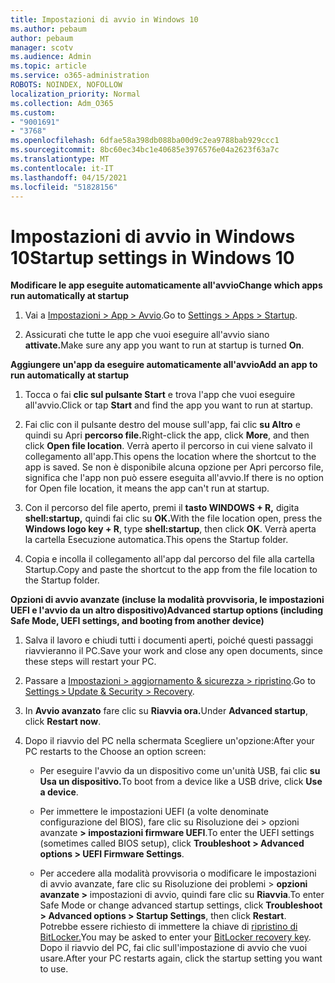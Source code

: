 ```yaml
---
title: Impostazioni di avvio in Windows 10
ms.author: pebaum
author: pebaum
manager: scotv
ms.audience: Admin
ms.topic: article
ms.service: o365-administration
ROBOTS: NOINDEX, NOFOLLOW
localization_priority: Normal
ms.collection: Adm_O365
ms.custom:
- "9001691"
- "3768"
ms.openlocfilehash: 6dfae58a398db088ba00d9c2ea9788bab929ccc1
ms.sourcegitcommit: 8bc60ec34bc1e40685e3976576e04a2623f63a7c
ms.translationtype: MT
ms.contentlocale: it-IT
ms.lasthandoff: 04/15/2021
ms.locfileid: "51828156"
---
```

# <a name="startup-settings-in-windows-10"></a><span data-ttu-id="d0300-102">Impostazioni di avvio in Windows 10</span><span class="sxs-lookup"><span data-stu-id="d0300-102">Startup settings in Windows 10</span></span>

<span data-ttu-id="d0300-103">**Modificare le app eseguite automaticamente all'avvio**</span><span class="sxs-lookup"><span data-stu-id="d0300-103">**Change which apps run automatically at startup**</span></span>

1. <span data-ttu-id="d0300-104">Vai a [Impostazioni > App > Avvio](ms-settings:startupapps?activationSource=GetHelp).</span><span class="sxs-lookup"><span data-stu-id="d0300-104">Go to [Settings > Apps > Startup](ms-settings:startupapps?activationSource=GetHelp).</span></span>

2. <span data-ttu-id="d0300-105">Assicurati che tutte le app che vuoi eseguire all'avvio siano **attivate.**</span><span class="sxs-lookup"><span data-stu-id="d0300-105">Make sure any app you want to run at startup is turned **On**.</span></span>

<span data-ttu-id="d0300-106">**Aggiungere un'app da eseguire automaticamente all'avvio**</span><span class="sxs-lookup"><span data-stu-id="d0300-106">**Add an app to run automatically at startup**</span></span>

1. <span data-ttu-id="d0300-107">Tocca o fai **clic sul pulsante Start** e trova l'app che vuoi eseguire all'avvio.</span><span class="sxs-lookup"><span data-stu-id="d0300-107">Click or tap **Start** and find the app you want to run at startup.</span></span>

2. <span data-ttu-id="d0300-108">Fai clic con il pulsante destro del mouse sull'app, fai clic **su Altro** e quindi su Apri **percorso file.**</span><span class="sxs-lookup"><span data-stu-id="d0300-108">Right-click the app, click **More**, and then click **Open file location**.</span></span> <span data-ttu-id="d0300-109">Verrà aperto il percorso in cui viene salvato il collegamento all'app.</span><span class="sxs-lookup"><span data-stu-id="d0300-109">This opens the location where the shortcut to the app is saved.</span></span> <span data-ttu-id="d0300-110">Se non è disponibile alcuna opzione per Apri percorso file, significa che l'app non può essere eseguita all'avvio.</span><span class="sxs-lookup"><span data-stu-id="d0300-110">If there is no option for Open file location, it means the app can't run at startup.</span></span>

3. <span data-ttu-id="d0300-111">Con il percorso del file aperto, premi il **tasto WINDOWS + R,** digita **shell:startup,** quindi fai clic su **OK.**</span><span class="sxs-lookup"><span data-stu-id="d0300-111">With the file location open, press the **Windows logo key  + R**, type **shell:startup**, then click **OK**.</span></span> <span data-ttu-id="d0300-112">Verrà aperta la cartella Esecuzione automatica.</span><span class="sxs-lookup"><span data-stu-id="d0300-112">This opens the Startup folder.</span></span>

4. <span data-ttu-id="d0300-113">Copia e incolla il collegamento all'app dal percorso del file alla cartella Startup.</span><span class="sxs-lookup"><span data-stu-id="d0300-113">Copy and paste the shortcut to the app from the file location to the Startup folder.</span></span>

<span data-ttu-id="d0300-114">**Opzioni di avvio avanzate (incluse la modalità provvisoria, le impostazioni UEFI e l'avvio da un altro dispositivo)**</span><span class="sxs-lookup"><span data-stu-id="d0300-114">**Advanced startup options (including Safe Mode, UEFI settings, and booting from another device)**</span></span>

1. <span data-ttu-id="d0300-115">Salva il lavoro e chiudi tutti i documenti aperti, poiché questi passaggi riavvieranno il PC.</span><span class="sxs-lookup"><span data-stu-id="d0300-115">Save your work and close any open documents, since these steps will restart your PC.</span></span>

2. <span data-ttu-id="d0300-116">Passare a [Impostazioni > aggiornamento & sicurezza > ripristino](ms-settings:recovery?activationSource=GetHelp).</span><span class="sxs-lookup"><span data-stu-id="d0300-116">Go to [Settings > Update & Security > Recovery](ms-settings:recovery?activationSource=GetHelp).</span></span>

3. <span data-ttu-id="d0300-117">In **Avvio avanzato** fare clic su **Riavvia ora.**</span><span class="sxs-lookup"><span data-stu-id="d0300-117">Under **Advanced startup**, click **Restart now**.</span></span> 

4. <span data-ttu-id="d0300-118">Dopo il riavvio del PC nella schermata Scegliere un'opzione:</span><span class="sxs-lookup"><span data-stu-id="d0300-118">After your PC restarts to the Choose an option screen:</span></span>

    - <span data-ttu-id="d0300-119">Per eseguire l'avvio da un dispositivo come un'unità USB, fai clic **su Usa un dispositivo.**</span><span class="sxs-lookup"><span data-stu-id="d0300-119">To boot from a device like a USB drive, click **Use a device**.</span></span>

    - <span data-ttu-id="d0300-120">Per immettere le impostazioni UEFI (a volte denominate configurazione del BIOS), fare clic su Risoluzione dei > opzioni avanzate **> impostazioni firmware UEFI**.</span><span class="sxs-lookup"><span data-stu-id="d0300-120">To enter the UEFI settings (sometimes called BIOS setup), click **Troubleshoot > Advanced options > UEFI Firmware Settings**.</span></span> 

    - <span data-ttu-id="d0300-121">Per accedere alla modalità provvisoria o modificare le impostazioni di avvio avanzate, fare clic su Risoluzione dei problemi > **opzioni avanzate >** impostazioni di avvio, quindi fare clic su **Riavvia**.</span><span class="sxs-lookup"><span data-stu-id="d0300-121">To enter Safe Mode or change advanced startup settings, click **Troubleshoot > Advanced options > Startup Settings**, then click **Restart**.</span></span> <span data-ttu-id="d0300-122">Potrebbe essere richiesto di immettere la chiave di [ripristino di BitLocker.](https://support.microsoft.com/help/4026181/windows-10-find-my-bitlocker-recovery-key)</span><span class="sxs-lookup"><span data-stu-id="d0300-122">You may be asked to enter your [BitLocker recovery key](https://support.microsoft.com/help/4026181/windows-10-find-my-bitlocker-recovery-key).</span></span> <span data-ttu-id="d0300-123">Dopo il riavvio del PC, fai clic sull'impostazione di avvio che vuoi usare.</span><span class="sxs-lookup"><span data-stu-id="d0300-123">After your PC restarts again, click the startup setting you want to use.</span></span>